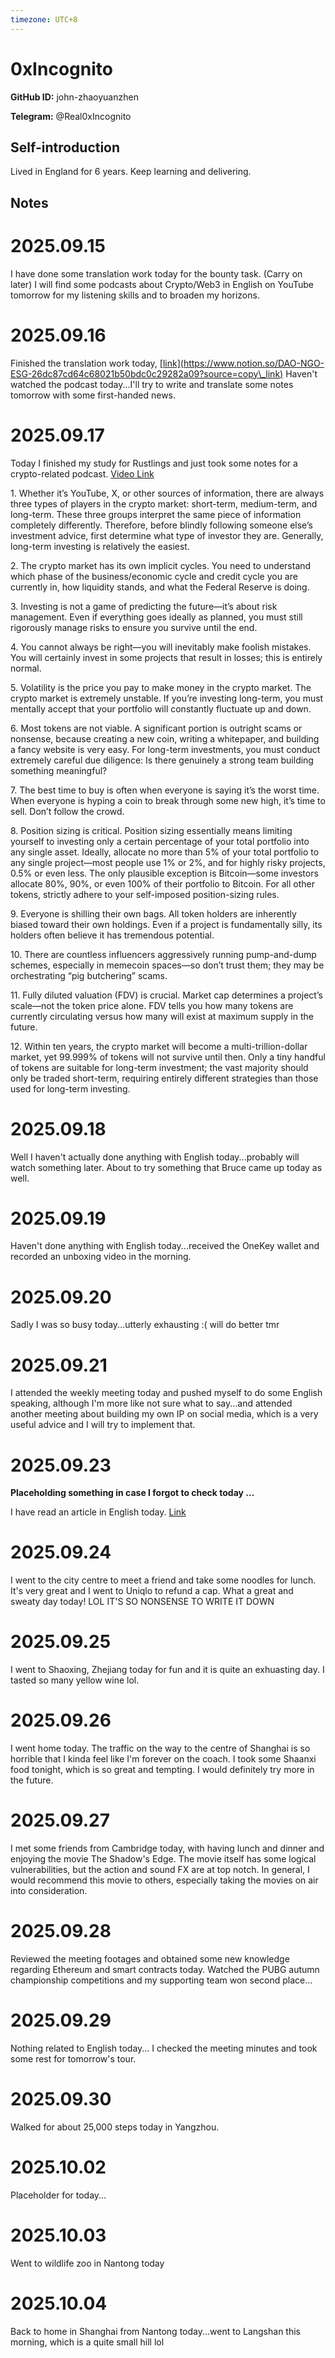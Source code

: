 ```yaml
---
timezone: UTC+8
---
```


# 0xIncognito

**GitHub ID:** john-zhaoyuanzhen

**Telegram:** @Real0xIncognito

## Self-introduction

Lived in England for 6 years. Keep learning and delivering.

## Notes
<!-- Content_START -->
# 2025.09.15
<!-- DAILY_CHECKIN_2025-09-15_START -->
I have done some translation work today for the bounty task. (Carry on later) I will find some podcasts about Crypto/Web3 in English on YouTube tomorrow for my listening skills and to broaden my horizons.
<!-- DAILY_CHECKIN_2025-09-15_END -->


# 2025.09.16
<!-- DAILY_CHECKIN_2025-09-16_START -->
Finished the translation work today, [\[link\](https://www.notion.so/DAO-NGO-ESG-26dc87cd64c68021b50bdc0c29282a09?source=copy\_link)](https://www.notion.so/DAO-NGO-ESG-26dc87cd64c68021b50bdc0c29282a09?source=copy_link) Haven't watched the podcast today...I'll try to write and translate some notes tomorrow with some first-handed news.
<!-- DAILY_CHECKIN_2025-09-16_END -->


# 2025.09.17
<!-- DAILY_CHECKIN_2025-09-17_START -->
Today I finished my study for Rustlings and just took some notes for a crypto-related podcast. [Video Link](https://youtu.be/elz6mWy1Jns?si=b4gNvqGioAMSf8kI)

1\. Whether it’s YouTube, X, or other sources of information, there are always three types of players in the crypto market: short-term, medium-term, and long-term. These three groups interpret the same piece of information completely differently. Therefore, before blindly following someone else’s investment advice, first determine what type of investor they are. Generally, long-term investing is relatively the easiest.

2\. The crypto market has its own implicit cycles. You need to understand which phase of the business/economic cycle and credit cycle you are currently in, how liquidity stands, and what the Federal Reserve is doing.

3\. Investing is not a game of predicting the future—it’s about risk management. Even if everything goes ideally as planned, you must still rigorously manage risks to ensure you survive until the end.

4\. You cannot always be right—you will inevitably make foolish mistakes. You will certainly invest in some projects that result in losses; this is entirely normal.

5\. Volatility is the price you pay to make money in the crypto market. The crypto market is extremely unstable. If you’re investing long-term, you must mentally accept that your portfolio will constantly fluctuate up and down.

6\. Most tokens are not viable. A significant portion is outright scams or nonsense, because creating a new coin, writing a whitepaper, and building a fancy website is very easy. For long-term investments, you must conduct extremely careful due diligence: Is there genuinely a strong team building something meaningful?

7\. The best time to buy is often when everyone is saying it’s the worst time. When everyone is hyping a coin to break through some new high, it’s time to sell. Don’t follow the crowd.

8\. Position sizing is critical. Position sizing essentially means limiting yourself to investing only a certain percentage of your total portfolio into any single asset. Ideally, allocate no more than 5% of your total portfolio to any single project—most people use 1% or 2%, and for highly risky projects, 0.5% or even less. The only plausible exception is Bitcoin—some investors allocate 80%, 90%, or even 100% of their portfolio to Bitcoin. For all other tokens, strictly adhere to your self-imposed position-sizing rules.

9\. Everyone is shilling their own bags. All token holders are inherently biased toward their own holdings. Even if a project is fundamentally silly, its holders often believe it has tremendous potential.

10\. There are countless influencers aggressively running pump-and-dump schemes, especially in memecoin spaces—so don’t trust them; they may be orchestrating “pig butchering” scams.

11\. Fully diluted valuation (FDV) is crucial. Market cap determines a project’s scale—not the token price alone. FDV tells you how many tokens are currently circulating versus how many will exist at maximum supply in the future.

12\. Within ten years, the crypto market will become a multi-trillion-dollar market, yet 99.999% of tokens will not survive until then. Only a tiny handful of tokens are suitable for long-term investment; the vast majority should only be traded short-term, requiring entirely different strategies than those used for long-term investing.
<!-- DAILY_CHECKIN_2025-09-17_END -->


# 2025.09.18
<!-- DAILY_CHECKIN_2025-09-18_START -->
Well I haven't actually done anything with English today...probably will watch something later. About to try something that Bruce came up today as well.
<!-- DAILY_CHECKIN_2025-09-18_END -->


# 2025.09.19
<!-- DAILY_CHECKIN_2025-09-19_START -->
Haven't done anything with English today...received the OneKey wallet and recorded an unboxing video in the morning.
<!-- DAILY_CHECKIN_2025-09-19_END -->


# 2025.09.20
<!-- DAILY_CHECKIN_2025-09-20_START -->
Sadly I was so busy today...utterly exhausting :( will do better tmr
<!-- DAILY_CHECKIN_2025-09-20_END -->


# 2025.09.21
<!-- DAILY_CHECKIN_2025-09-21_START -->
I attended the weekly meeting today and pushed myself to do some English speaking, although I'm more like not sure what to say...and attended another meeting about building my own IP on social media, which is a very useful advice and I will try to implement that.
<!-- DAILY_CHECKIN_2025-09-21_END -->


# 2025.09.23
<!-- DAILY_CHECKIN_2025-09-23_START -->
**Placeholding something in case I forgot to check today …**

I have read an article in English today. [Link](https://medium.com/design-bootcamp/game-theory-is-the-cheat-code-to-life-285c2f00deb2)
<!-- DAILY_CHECKIN_2025-09-23_END -->


# 2025.09.24
<!-- DAILY_CHECKIN_2025-09-24_START -->
I went to the city centre to meet a friend and take some noodles for lunch. It's very great and I went to Uniqlo to refund a cap. What a great and sweaty day today! LOL IT'S SO NONSENSE TO WRITE IT DOWN
<!-- DAILY_CHECKIN_2025-09-24_END -->


# 2025.09.25
<!-- DAILY_CHECKIN_2025-09-25_START -->
I went to Shaoxing, Zhejiang today for fun and it is quite an exhuasting day. I tasted so many yellow wine lol.
<!-- DAILY_CHECKIN_2025-09-25_END -->


# 2025.09.26
<!-- DAILY_CHECKIN_2025-09-26_START -->
I went home today. The traffic on the way to the centre of Shanghai is so horrible that I kinda feel like I'm forever on the coach. I took some Shaanxi food tonight, which is so great and tempting. I would definitely try more in the future.
<!-- DAILY_CHECKIN_2025-09-26_END -->


# 2025.09.27
<!-- DAILY_CHECKIN_2025-09-27_START -->
I met some friends from Cambridge today, with having lunch and dinner and enjoying the movie The Shadow's Edge. The movie itself has some logical vulnerabilities, but the action and sound FX are at top notch. In general, I would recommend this movie to others, especially taking the movies on air into consideration.
<!-- DAILY_CHECKIN_2025-09-27_END -->


# 2025.09.28
<!-- DAILY_CHECKIN_2025-09-28_START -->
Reviewed the meeting footages and obtained some new knowledge regarding Ethereum and smart contracts today. Watched the PUBG autumn championship competitions and my supporting team won second place...
<!-- DAILY_CHECKIN_2025-09-28_END -->


# 2025.09.29
<!-- DAILY_CHECKIN_2025-09-29_START -->
Nothing related to English today... I checked the meeting minutes and took some rest for tomorrow's tour.
<!-- DAILY_CHECKIN_2025-09-29_END -->


# 2025.09.30
<!-- DAILY_CHECKIN_2025-09-30_START -->
Walked for about 25,000 steps today in Yangzhou.
<!-- DAILY_CHECKIN_2025-09-30_END -->


# 2025.10.02
<!-- DAILY_CHECKIN_2025-10-02_START -->
Placeholder for today...
<!-- DAILY_CHECKIN_2025-10-02_END -->


# 2025.10.03
<!-- DAILY_CHECKIN_2025-10-03_START -->
Went to wildlife zoo in Nantong today
<!-- DAILY_CHECKIN_2025-10-03_END -->


# 2025.10.04
<!-- DAILY_CHECKIN_2025-10-04_START -->
Back to home in Shanghai from Nantong today...went to Langshan this morning, which is a quite small hill lol
<!-- DAILY_CHECKIN_2025-10-04_END -->
<!-- Content_END -->

